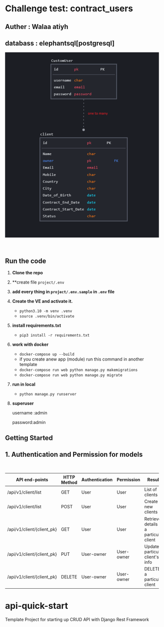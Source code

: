 # Challenge test: contract_users

## Auther : Walaa atiyh

## databass : elephantsql[postgresql]


![image](./static/databass.png)

<br>

## Run the code

1. **Clone the repo**
2. **create  file `project/.env`
3. **add every thing in  `project/.env.sample` in `.env` file**
4. **Create the VE and activate it.**
   * `python3.10 -m venv .venv `
   * `source .venv/bin/activate`

5. **install requirements.txt**

    * `pip3 install -r requirements.txt`

6. **work with docker**
   * `docker-compose up --build`
   *  if you create anew app (module) run this command in another template
   * `docker-compose run web python manage.py makemigrations`
   *  `docker-compose run web python manage.py migrate`


8. **run in local**
   * `python manage.py runserver`


9.  **superuser**

    username :admin
    
    password:admin


## Getting Started


## 1.  Authentication and Permission for models
<br>

| API end-points             | HTTP Method   | Authentication      | Permission    | Result                                       |
|----------------------      |-------------  |------------         |------------   |------------------------------------------     |
| /api/v1/client/list        | GET           | User                | User          | List of clients                           |
| /api/v1/client/list        | POST          | User                | User          | Create new clients                           |
| /api/v1/client/{client_pk} | GET           | User                | User          | Retrieve details of a particular client  |
| /api/v1/client/{client_pk} | PUT           | User-owner          | User-owner    | Update a particular client's info   |
| /api/v1/client/{client_pk} | DELETE        | User-owner          | User-owner    | DELETE a particular client  |




# api-quick-start

Template Project for starting up CRUD API with Django Rest Framework
